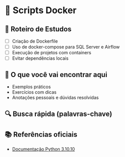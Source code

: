 # 📘 Scripts Docker

## 🧭 Roteiro de Estudos

- [ ] Criação de Dockerfile
- [ ] Uso de docker-compose para SQL Server e Airflow
- [ ] Execução de projetos com containers
- [ ] Evitar dependências locais

## 📂 O que você vai encontrar aqui

- Exemplos práticos
- Exercícios com dicas
- Anotações pessoais e dúvidas resolvidas

## 🔍 Busca rápida (palavras-chave)

<!-- scripts_docker, estudo, python, exemplos -->

## 📚 Referências oficiais

- [Documentação Python 3.10.10](https://docs.python.org/3.10/)
